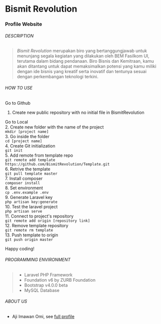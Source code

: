 # Bismit Revolution

### Profile Website

###### DESCRIPTION 

> *Bismit Revolution* merupakan biro yang bertanggungjawab untuk menunjang segala kegiatan yang dilakukan oleh BEM Fasilkom UI, terutama dalam bidang pendanaan. Biro Bisnis dan Kemitraan, kamu akan ditantang untuk dapat memaksimalkan potensi yang kamu miliki dengan ide bisnis yang kreatif serta inovatif dan tentunya sesuai dengan perkembangan teknologi terkini.

###### HOW TO USE 
Go to Github  
1. Create new public repository with no initial file in BismitRevolution  
  
Go to Local  
2. Create new folder with the name of the project  
```mkdir [project name]```  
3. Go inside the folder  
```cd [project name]```  
4. Create Git initialization  
```git init```  
5. Add remote from template repo  
```git remote add template https://github.com/BismitRevolution/Template.git```  
6. Retrive the template  
```git pull template master```  
7. Install composer  
```composer install```  
8. Set environment  
```cp .env.example .env```  
9. Generate Laravel key  
```php artisan key:generate```  
10. Test the laravel project  
```php artisan serve```  
11. Connect to project's repository  
```git remote add origin [repository link]```  
12. Remove template repository  
```git remote rm template```  
13. Push template to origin  
```git push origin master```  

Happy coding!

###### PROGRAMMING ENVIRONMENT 

> - Laravel PHP Framework
> - Foundation v6 by ZURB Foundation 
> - Bootstrap v4.0.0 beta 
> - MySQL Database

###### ABOUT US

- Aji Imawan Omi, see [full profile](https://www.linkedin.com/in/ajiimawanomi/ "see Aji on Linkedin")
